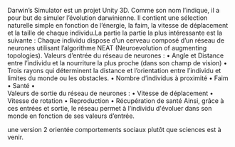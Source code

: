 Darwin’s Simulator est un projet Unity 3D. Comme son nom l’indique, il a pour but de simuler l’évolution darwinienne. Il contient une sélection naturelle simple en fonction de l’énergie, la faim, la vitesse de déplacement et la taille de chaque individu.La partie la partie la plus intéressante est la suivante : Chaque individu dispose d’un cerveau composé d’un réseau de neurones utilisant l’algorithme NEAT (Neuroevolution of augmenting topologies). 
Valeurs d’entrée du réseau de neurones :
•	Angle et Distance entre l’individu et la nourriture la plus proche (dans son champ de vision)
•	Trois rayons qui déterminent la distance et l’orientation entre l’individu et limites du monde ou les obstacles.
•	Nombre d’individus à proximité
•	Faim
•	Santé
•	
Valeurs de sortie du réseau de neurones :
•	Vitesse de déplacement
•	Vitesse de rotation
•	Reproduction
•	Récupération de santé
Ainsi, grâce à ces entrées et sortie, le réseau permet à l’individu d'évoluer dans son monde en fonction de ses valeurs d’entrée.

une version 2 orientée comportements sociaux plutôt que sciences est à venir.